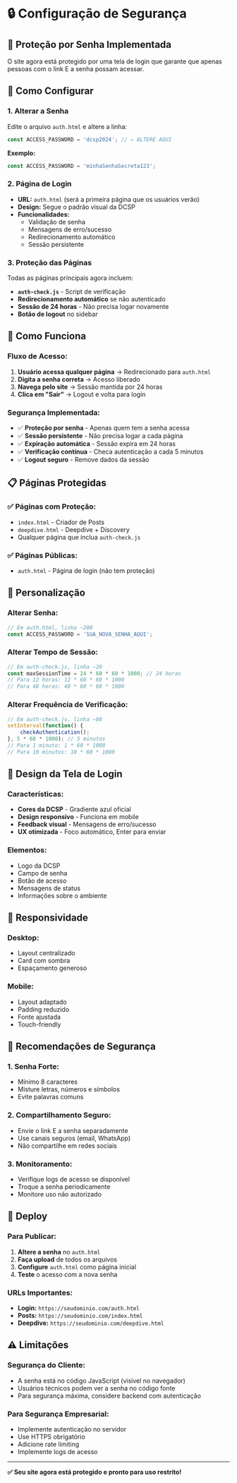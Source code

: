 # 🔒 Configuração de Segurança

## 🎯 **Proteção por Senha Implementada**

O site agora está protegido por uma tela de login que garante que apenas pessoas com o link E a senha possam acessar.

## 🔧 **Como Configurar**

### **1. Alterar a Senha**
Edite o arquivo `auth.html` e altere a linha:

```javascript
const ACCESS_PASSWORD = 'dcsp2024'; // ← ALTERE AQUI
```

**Exemplo:**
```javascript
const ACCESS_PASSWORD = 'minhaSenhaSecreta123';
```

### **2. Página de Login**
- **URL:** `auth.html` (será a primeira página que os usuários verão)
- **Design:** Segue o padrão visual da DCSP
- **Funcionalidades:** 
  - Validação de senha
  - Mensagens de erro/sucesso
  - Redirecionamento automático
  - Sessão persistente

### **3. Proteção das Páginas**
Todas as páginas principais agora incluem:
- **`auth-check.js`** - Script de verificação
- **Redirecionamento automático** se não autenticado
- **Sessão de 24 horas** - Não precisa logar novamente
- **Botão de logout** no sidebar

## 🚀 **Como Funciona**

### **Fluxo de Acesso:**
1. **Usuário acessa qualquer página** → Redirecionado para `auth.html`
2. **Digita a senha correta** → Acesso liberado
3. **Navega pelo site** → Sessão mantida por 24 horas
4. **Clica em "Sair"** → Logout e volta para login

### **Segurança Implementada:**
- ✅ **Proteção por senha** - Apenas quem tem a senha acessa
- ✅ **Sessão persistente** - Não precisa logar a cada página
- ✅ **Expiração automática** - Sessão expira em 24 horas
- ✅ **Verificação contínua** - Checa autenticação a cada 5 minutos
- ✅ **Logout seguro** - Remove dados da sessão

## 📋 **Páginas Protegidas**

### **✅ Páginas com Proteção:**
- `index.html` - Criador de Posts
- `deepdive.html` - Deepdive + Discovery
- Qualquer página que inclua `auth-check.js`

### **✅ Páginas Públicas:**
- `auth.html` - Página de login (não tem proteção)

## 🔧 **Personalização**

### **Alterar Senha:**
```javascript
// Em auth.html, linha ~200
const ACCESS_PASSWORD = 'SUA_NOVA_SENHA_AQUI';
```

### **Alterar Tempo de Sessão:**
```javascript
// Em auth-check.js, linha ~20
const maxSessionTime = 24 * 60 * 60 * 1000; // 24 horas
// Para 12 horas: 12 * 60 * 60 * 1000
// Para 48 horas: 48 * 60 * 60 * 1000
```

### **Alterar Frequência de Verificação:**
```javascript
// Em auth-check.js, linha ~80
setInterval(function() {
    checkAuthentication();
}, 5 * 60 * 1000); // 5 minutos
// Para 1 minuto: 1 * 60 * 1000
// Para 10 minutos: 10 * 60 * 1000
```

## 🎨 **Design da Tela de Login**

### **Características:**
- **Cores da DCSP** - Gradiente azul oficial
- **Design responsivo** - Funciona em mobile
- **Feedback visual** - Mensagens de erro/sucesso
- **UX otimizada** - Foco automático, Enter para enviar

### **Elementos:**
- Logo da DCSP
- Campo de senha
- Botão de acesso
- Mensagens de status
- Informações sobre o ambiente

## 📱 **Responsividade**

### **Desktop:**
- Layout centralizado
- Card com sombra
- Espaçamento generoso

### **Mobile:**
- Layout adaptado
- Padding reduzido
- Fonte ajustada
- Touch-friendly

## 🔐 **Recomendações de Segurança**

### **1. Senha Forte:**
- Mínimo 8 caracteres
- Misture letras, números e símbolos
- Evite palavras comuns

### **2. Compartilhamento Seguro:**
- Envie o link E a senha separadamente
- Use canais seguros (email, WhatsApp)
- Não compartilhe em redes sociais

### **3. Monitoramento:**
- Verifique logs de acesso se disponível
- Troque a senha periodicamente
- Monitore uso não autorizado

## 🚀 **Deploy**

### **Para Publicar:**
1. **Altere a senha** no `auth.html`
2. **Faça upload** de todos os arquivos
3. **Configure** `auth.html` como página inicial
4. **Teste** o acesso com a nova senha

### **URLs Importantes:**
- **Login:** `https://seudominio.com/auth.html`
- **Posts:** `https://seudominio.com/index.html`
- **Deepdive:** `https://seudominio.com/deepdive.html`

## ⚠️ **Limitações**

### **Segurança do Cliente:**
- A senha está no código JavaScript (visível no navegador)
- Usuários técnicos podem ver a senha no código fonte
- Para segurança máxima, considere backend com autenticação

### **Para Segurança Empresarial:**
- Implemente autenticação no servidor
- Use HTTPS obrigatório
- Adicione rate limiting
- Implemente logs de acesso

---

**✅ Seu site agora está protegido e pronto para uso restrito!** 